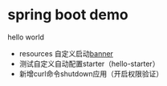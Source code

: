 # spring boot demo
hello world

* resources 自定义启动[banner](http://patorjk.com/software/taag)
* 测试自定义自动配置starter（hello-starter）
* 新增curl命令shutdown应用（开启权限验证）